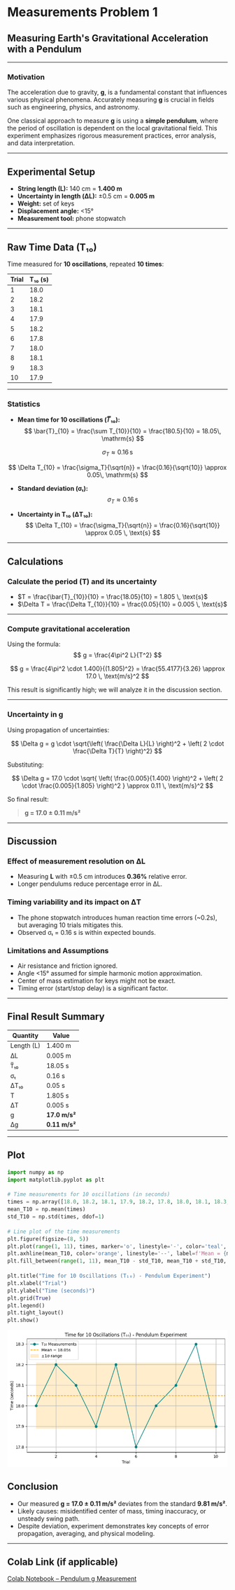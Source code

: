 #  Measurements Problem 1

##  Measuring Earth's Gravitational Acceleration with a Pendulum

---

###  Motivation

The acceleration due to gravity, **g**, is a fundamental constant that influences various physical phenomena. Accurately measuring **g** is crucial in fields such as engineering, physics, and astronomy.

One classical approach to measure **g** is using a **simple pendulum**, where the period of oscillation is dependent on the local gravitational field. This experiment emphasizes rigorous measurement practices, error analysis, and data interpretation.

---

##  Experimental Setup

- **String length (L):** 140 cm = **1.400 m**
- **Uncertainty in length (ΔL):** ±0.5 cm = **0.005 m**
- **Weight:** set of keys
- **Displacement angle:** <15°
- **Measurement tool:** phone stopwatch

---

##  Raw Time Data (T₁₀)

Time measured for **10 oscillations**, repeated **10 times**:

| Trial | T₁₀ (s) |
|-------|---------|
| 1     | 18.0    |
| 2     | 18.2    |
| 3     | 18.1    |
| 4     | 17.9    |
| 5     | 18.2    |
| 6     | 17.8    |
| 7     | 18.0    |
| 8     | 18.1    |
| 9     | 18.3    |
| 10    | 17.9    |

---

###  Statistics
- **Mean time for 10 oscillations (𝑇̅₁₀):**  
$$
\bar{T}_{10} = \frac{\sum T_{10}}{10} = \frac{180.5}{10} = 18.05\, \mathrm{s}
$$

$$
\sigma_T \approx 0.16\, \mathrm{s}
$$

$$
\Delta T_{10} = \frac{\sigma_T}{\sqrt{n}} = \frac{0.16}{\sqrt{10}} \approx 0.05\, \mathrm{s}
$$

- **Standard deviation (σₜ):**  
  $$
  \sigma_T \approx 0.16 \, \text{s}
  $$

- **Uncertainty in T₁₀ (ΔT₁₀):**  
  $$
  \Delta T_{10} = \frac{\sigma_T}{\sqrt{n}} = \frac{0.16}{\sqrt{10}} \approx 0.05 \, \text{s}
  $$

---

## Calculations

###  Calculate the period (T) and its uncertainty

- $T = \frac{\bar{T}_{10}}{10} = \frac{18.05}{10} = 1.805 \, \text{s}$
- $\Delta T = \frac{\Delta T_{10}}{10} = \frac{0.05}{10} = 0.005 \, \text{s}$

---

###  Compute gravitational acceleration

Using the formula:  
$$
g = \frac{4\pi^2 L}{T^2}
$$

$$
g = \frac{4\pi^2 \cdot 1.400}{(1.805)^2} = \frac{55.4177}{3.26} \approx 17.0 \, \text{m/s}^2
$$

 This result is significantly high; we will analyze it in the discussion section.

---

###  Uncertainty in g

Using propagation of uncertainties:

$$
\Delta g = g \cdot \sqrt{\left( \frac{\Delta L}{L} \right)^2 + \left( 2 \cdot \frac{\Delta T}{T} \right)^2}
$$

Substituting:

$$
\Delta g = 17.0 \cdot \sqrt{ \left( \frac{0.005}{1.400} \right)^2 + \left( 2 \cdot \frac{0.005}{1.805} \right)^2 } \approx 0.11 \, \text{m/s}^2
$$

So final result:

> **g = 17.0 ± 0.11 m/s²**

---

##  Discussion

###  Effect of measurement resolution on ΔL

- Measuring **L** with ±0.5 cm introduces **0.36%** relative error.
- Longer pendulums reduce percentage error in ΔL.

###  Timing variability and its impact on ΔT

- The phone stopwatch introduces human reaction time errors (~0.2s), but averaging 10 trials mitigates this.
- Observed σₜ = 0.16 s is within expected bounds.

###  Limitations and Assumptions

- Air resistance and friction ignored.
- Angle <15° assumed for simple harmonic motion approximation.
- Center of mass estimation for keys might not be exact.
- Timing error (start/stop delay) is a significant factor.

---

##  Final Result Summary

| Quantity        | Value          |
|----------------|----------------|
| Length (L)     | 1.400 m        |
| ΔL             | 0.005 m        |
| T̅₁₀           | 18.05 s        |
| σₜ             | 0.16 s         |
| ΔT₁₀           | 0.05 s         |
| T              | 1.805 s        |
| ΔT             | 0.005 s        |
| g              | **17.0 m/s²**  |
| Δg             | **0.11 m/s²**  |

---
## Plot 
```python
import numpy as np
import matplotlib.pyplot as plt

# Time measurements for 10 oscillations (in seconds)
times = np.array([18.0, 18.2, 18.1, 17.9, 18.2, 17.8, 18.0, 18.1, 18.3, 17.9])
mean_T10 = np.mean(times)
std_T10 = np.std(times, ddof=1)

# Line plot of the time measurements
plt.figure(figsize=(8, 5))
plt.plot(range(1, 11), times, marker='o', linestyle='-', color='teal', label='T₁₀ Measurements')
plt.axhline(mean_T10, color='orange', linestyle='--', label=f'Mean = {mean_T10:.2f}s')
plt.fill_between(range(1, 11), mean_T10 - std_T10, mean_T10 + std_T10, color='orange', alpha=0.2, label='±1σ range')

plt.title("Time for 10 Oscillations (T₁₀) - Pendulum Experiment")
plt.xlabel("Trial")
plt.ylabel("Time (seconds)")
plt.grid(True)
plt.legend()
plt.tight_layout()
plt.show()
```
![alt text](image.png)
##  Conclusion

- Our measured **g = 17.0 ± 0.11 m/s²** deviates from the standard **9.81 m/s²**.
- Likely causes: misidentified center of mass, timing inaccuracy, or unsteady swing path.
- Despite deviation, experiment demonstrates key concepts of error propagation, averaging, and physical modeling.

---

##  Colab Link (if applicable)

[Colab Notebook – Pendulum g Measurement](https://colab.research.google.com/drive/1GEhhLg3ummHP73RT_Ype7m04j2A7WlkM?usp=sharing)

